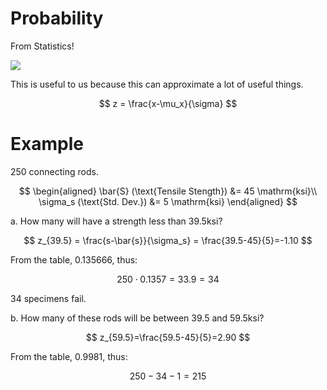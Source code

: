 # Probability

From Statistics!

![](https://cdn.mathpix.com/snip/images/kMpYbE4vaxYvlAVOWV7xKYCsELQ7IXbDEQZhVOSEZMY.original.fullsize.png)

This is useful to us because this can approximate a lot of useful things.

$$
z = \frac{x-\mu_x}{\sigma}
$$

# Example

250 connecting rods.

$$
\begin{aligned}
\bar{S} (\text{Tensile Stength}) &= 45 \mathrm{ksi}\\
\sigma_s (\text{Std. Dev.}) &= 5 \mathrm{ksi}
\end{aligned}
$$

a. How many will have a strength less than $39.5 \mathrm{ksi}$?

$$
z_{39.5} = \frac{s-\bar{s}}{\sigma_s} = \frac{39.5-45}{5}=-1.10
$$

From the table, $0.135666$, thus:

$$
250\cdot 0.1357 = 33.9 = 34
$$

34 specimens fail.

b. How many of these rods will be between $39.5$ and $59.5 \mathrm{ksi}$?

$$
z_{59.5}=\frac{59.5-45}{5}=2.90
$$

From the table, $0.9981$, thus:

$$
250-34-1=215
$$
